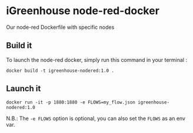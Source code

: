 # iGreenhouse node-red-docker
Our node-red Dockerfile with specific nodes

## Build it

To launch the node-red docker, simply run this command in your terminal :

```
docker build -t igreenhouse-nodered:1.0 .
```

## Launch it

```
docker run -it -p 1880:1880 -e FLOWS=my_flow.json igreenhouse-nodered:1.0
```

N.B.: The `-e FLOWS` option is optional, you can also set the `FLOWS` as an env var.
